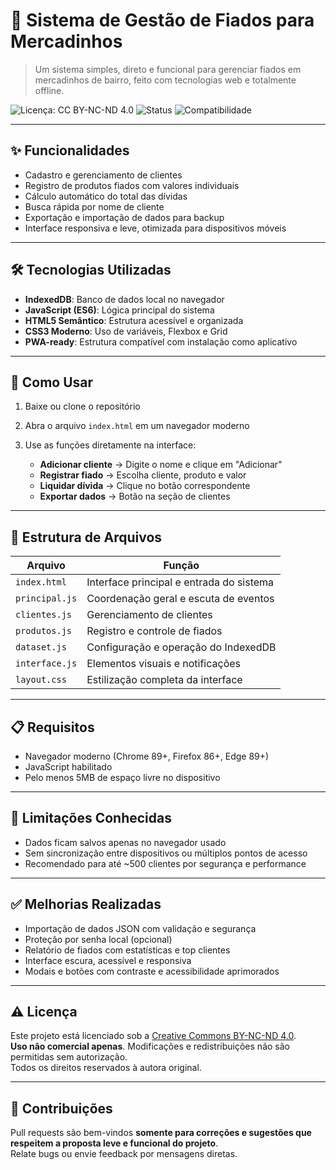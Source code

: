 # 🧾 Sistema de Gestão de Fiados para Mercadinhos

> Um sistema simples, direto e funcional para gerenciar fiados em mercadinhos de bairro, feito com tecnologias web e totalmente offline.

![Licença: CC BY-NC-ND 4.0](https://img.shields.io/badge/Licença-CC%20BY--NC--ND%204.0-orange)
![Status](https://img.shields.io/badge/Status-estável-brightgreen)
![Compatibilidade](https://img.shields.io/badge/Navegadores-Modernos-blue)

---

## ✨ Funcionalidades
- Cadastro e gerenciamento de clientes
- Registro de produtos fiados com valores individuais
- Cálculo automático do total das dívidas
- Busca rápida por nome de cliente
- Exportação e importação de dados para backup
- Interface responsiva e leve, otimizada para dispositivos móveis

---

## 🛠 Tecnologias Utilizadas
- **IndexedDB**: Banco de dados local no navegador
- **JavaScript (ES6)**: Lógica principal do sistema
- **HTML5 Semântico**: Estrutura acessível e organizada
- **CSS3 Moderno**: Uso de variáveis, Flexbox e Grid
- **PWA-ready**: Estrutura compatível com instalação como aplicativo

---

## 💾 Como Usar

1. Baixe ou clone o repositório
2. Abra o arquivo `index.html` em um navegador moderno
3. Use as funções diretamente na interface:

   - **Adicionar cliente** → Digite o nome e clique em "Adicionar"
   - **Registrar fiado** → Escolha cliente, produto e valor
   - **Liquidar dívida** → Clique no botão correspondente
   - **Exportar dados** → Botão na seção de clientes

---

## 🧩 Estrutura de Arquivos

| Arquivo         | Função                                      |
|-----------------|---------------------------------------------|
| `index.html`| Interface principal e entrada do sistema    |
| `principal.js`  | Coordenação geral e escuta de eventos       |
| `clientes.js`   | Gerenciamento de clientes                   |
| `produtos.js`   | Registro e controle de fiados               |
| `dataset.js`    | Configuração e operação do IndexedDB        |
| `interface.js`  | Elementos visuais e notificações            |
| `layout.css`    | Estilização completa da interface           |

---

## 📋 Requisitos

- Navegador moderno (Chrome 89+, Firefox 86+, Edge 89+)
- JavaScript habilitado
- Pelo menos 5MB de espaço livre no dispositivo

---

## 🚫 Limitações Conhecidas

- Dados ficam salvos apenas no navegador usado
- Sem sincronização entre dispositivos ou múltiplos pontos de acesso
- Recomendado para até ~500 clientes por segurança e performance

---

## ✅ Melhorias Realizadas

- Importação de dados JSON com validação e segurança
- Proteção por senha local (opcional)
- Relatório de fiados com estatísticas e top clientes
- Interface escura, acessível e responsiva
- Modais e botões com contraste e acessibilidade aprimorados

---

## ⚠️ Licença

Este projeto está licenciado sob a [Creative Commons BY-NC-ND 4.0](https://creativecommons.org/licenses/by-nc-nd/4.0/).  
**Uso não comercial apenas**. Modificações e redistribuições não são permitidas sem autorização.  
Todos os direitos reservados à autora original.

---

## 🤝 Contribuições

Pull requests são bem-vindos **somente para correções e sugestões que respeitem a proposta leve e funcional do projeto**.  
Relate bugs ou envie feedback por mensagens diretas.
